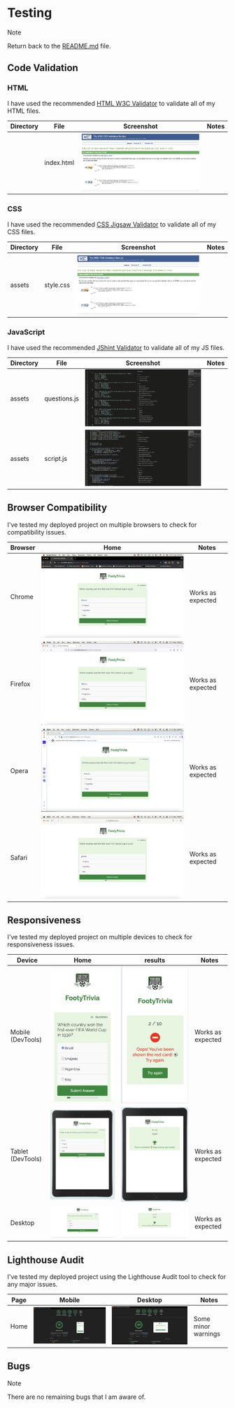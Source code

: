 # Testing

> [!NOTE]  
> Return back to the [README.md](README.md) file.

## Code Validation

### HTML

I have used the recommended [HTML W3C Validator](https://validator.w3.org) to validate all of my HTML files.

| Directory | File | Screenshot | Notes |
| --- | --- | --- | --- |
|  | index.html | ![screenshot](documentation/validation/Cssvalidation.png) | |

### CSS

I have used the recommended [CSS Jigsaw Validator](https://jigsaw.w3.org/css-validator) to validate all of my CSS files.

| Directory | File | Screenshot | Notes |
| --- | --- | --- | --- |
| assets | style.css | ![screenshot](documentation/validation/Cssvalidation.png) | |

### JavaScript

I have used the recommended [JShint Validator](https://jshint.com) to validate all of my JS files.

| Directory | File | Screenshot | Notes |
| --- | --- | --- | --- |
| assets | questions.js | ![screenshot](documentation/validation/quesVal.png) | |
| assets | script.js | ![screenshot](documentation/validation/scriptVal.png) | |

## Browser Compatibility

I've tested my deployed project on multiple browsers to check for compatibility issues.

| Browser | Home | Notes |
| --- | --- | --- |
| Chrome | ![screenshot](documentation/testing/chrome.png) | Works as expected |
| Firefox | ![screenshot](documentation/testing/firefox.png) | Works as expected |
| Opera | ![screenshot](documentation/testing/opera.png) | Works as expected |
| Safari | ![screenshot](documentation/testing/safari.png) | Works as expected |


## Responsiveness



I've tested my deployed project on multiple devices to check for responsiveness issues.

| Device | Home | results | Notes |
| --- | --- | --- | --- |
| Mobile (DevTools) | ![screenshot](documentation/testing/resposiveA.png) | ![screenshot](documentation/testing/responsiveB.png) | Works as expected |
| Tablet (DevTools) | ![screenshot](documentation/testing/tabR.png) | ![screenshot](documentation/testing/tabH.png) | Works as expected |
| Desktop | ![screenshot](documentation/testing/deskH.png) | ![screenshot](documentation/testing/deskR.png) | Works as expected |


## Lighthouse Audit



I've tested my deployed project using the Lighthouse Audit tool to check for any major issues.

| Page | Mobile | Desktop | Notes |
| --- | --- | --- | --- |
| Home | ![screenshot](documentation/testing/lightM.png) | ![screenshot](documentation/testing/lightD.png) | Some minor warnings |

## Bugs

> [!NOTE]  
> There are no remaining bugs that I am aware of.
